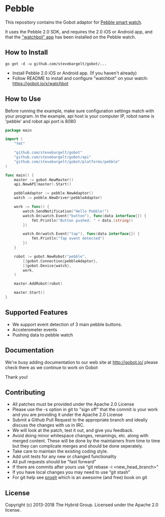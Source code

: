# Pebble

This repository contains the Gobot adaptor for [Pebble smart watch](http://getpebble.com/).

It uses the Pebble 2.0 SDK, and requires the 2.0 iOS or Android app, and that the ["watchbot" app](https://gobot.io/x/watchbot) has been installed on the Pebble watch.

## How to Install

```
go get -d -u github.com/stevebargelt/gobot/...
```

- Install Pebble 2.0 iOS or Android app. (If you haven't already)
- Follow README to install and configure "watchbot" on your watch: https://gobot.io/x/watchbot

## How to Use

Before running the example, make sure configuration settings match with your program. In the example, api host is your computer IP, robot name is 'pebble' and robot api port is 8080

```go
package main

import (
	"fmt"

	"github.com/stevebargelt/gobot"
	"github.com/stevebargelt/gobot/api"
	"github.com/stevebargelt/gobot/platforms/pebble"
)

func main() {
	master := gobot.NewMaster()
	api.NewAPI(master).Start()

	pebbleAdaptor := pebble.NewAdaptor()
	watch := pebble.NewDriver(pebbleAdaptor)

	work := func() {
		watch.SendNotification("Hello Pebble!")
		watch.On(watch.Event("button"), func(data interface{}) {
			fmt.Println("Button pushed: " + data.(string))
		})

		watch.On(watch.Event("tap"), func(data interface{}) {
			fmt.Println("Tap event detected")
		})
	}

	robot := gobot.NewRobot("pebble",
		[]gobot.Connection{pebbleAdaptor},
		[]gobot.Device{watch},
		work,
	)

	master.AddRobot(robot)

	master.Start()
}

```

## Supported Features

- We support event detection of 3 main pebble buttons.
- Accelerometer events
- Pushing data to pebble watch

## Documentation

We're busy adding documentation to our web site at http://gobot.io/ please check there as we continue to work on Gobot

Thank you!

## Contributing

- All patches must be provided under the Apache 2.0 License
- Please use the -s option in git to "sign off" that the commit is your work and you are providing it under the Apache 2.0 License
- Submit a Github Pull Request to the appropriate branch and ideally discuss the changes with us in IRC.
- We will look at the patch, test it out, and give you feedback.
- Avoid doing minor whitespace changes, renamings, etc. along with merged content. These will be done by the maintainers from time to time but they can complicate merges and should be done seperately.
- Take care to maintain the existing coding style.
- Add unit tests for any new or changed functionality
- All pull requests should be "fast forward"
- If there are commits after yours use “git rebase -i <new_head_branch>”
- If you have local changes you may need to use “git stash”
- For git help see [progit](http://git-scm.com/book) which is an awesome (and free) book on git

## License

Copyright (c) 2013-2018 The Hybrid Group. Licensed under the Apache 2.0 license.
